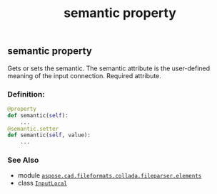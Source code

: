 ﻿---
title: semantic property
second_title: Aspose.CAD for Python via .NET API References
description: 
type: docs
weight: 30
url: /aspose.cad.fileformats.collada.fileparser.elements/inputlocal/semantic/
is_root: false
---

## semantic property


Gets or sets the semantic.
The semantic attribute is the user-defined meaning of the input connection.
Required attribute.
### Definition:
```python
@property
def semantic(self):
    ...
@semantic.setter
def semantic(self, value):
    ...
```

### See Also
* module [`aspose.cad.fileformats.collada.fileparser.elements`](../../)
* class [`InputLocal`](/cad/python-net/aspose.cad.fileformats.collada.fileparser.elements/inputlocal)
